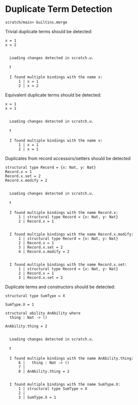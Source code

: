 # Duplicate Term Detection

``` ucm :hide
scratch/main> builtins.merge
```

Trivial duplicate terms should be detected:

``` unison :error
x = 1
x = 2
```

``` ucm :added-by-ucm

  Loading changes detected in scratch.u.

  ❗️

  I found multiple bindings with the name x:
      1 | x = 1
      2 | x = 2
```

Equivalent duplicate terms should be detected:

``` unison :error
x = 1
x = 1
```

``` ucm :added-by-ucm

  Loading changes detected in scratch.u.

  ❗️

  I found multiple bindings with the name x:
      1 | x = 1
      2 | x = 1
```

Duplicates from record accessors/setters should be detected

``` unison :error
structural type Record = {x: Nat, y: Nat}
Record.x = 1
Record.x.set = 2
Record.x.modify = 2
```

``` ucm :added-by-ucm

  Loading changes detected in scratch.u.

  ❗️

  I found multiple bindings with the name Record.x:
      1 | structural type Record = {x: Nat, y: Nat}
      2 | Record.x = 1


  I found multiple bindings with the name Record.x.modify:
      1 | structural type Record = {x: Nat, y: Nat}
      2 | Record.x = 1
      3 | Record.x.set = 2
      4 | Record.x.modify = 2


  I found multiple bindings with the name Record.x.set:
      1 | structural type Record = {x: Nat, y: Nat}
      2 | Record.x = 1
      3 | Record.x.set = 2
```

Duplicate terms and constructors should be detected:

``` unison :error
structural type SumType = X

SumType.X = 1

structural ability AnAbility where
  thing : Nat -> ()

AnAbility.thing = 2
```

``` ucm :added-by-ucm

  Loading changes detected in scratch.u.

  ❗️

  I found multiple bindings with the name AnAbility.thing:
      6 |   thing : Nat -> ()
      7 | 
      8 | AnAbility.thing = 2


  I found multiple bindings with the name SumType.X:
      1 | structural type SumType = X
      2 | 
      3 | SumType.X = 1
```
